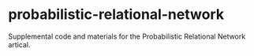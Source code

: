 # probabilistic-relational-network
Supplemental code and materials for the Probabilistic Relational Network artical.
